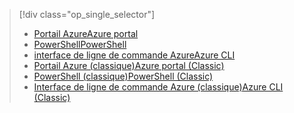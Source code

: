 > [!div class="op_single_selector"]
> * [<span data-ttu-id="8a1a6-101">Portail Azure</span><span class="sxs-lookup"><span data-stu-id="8a1a6-101">Azure portal</span></span>](../articles/virtual-network/virtual-networks-static-private-ip-arm-pportal.md)
> * [<span data-ttu-id="8a1a6-102">PowerShell</span><span class="sxs-lookup"><span data-stu-id="8a1a6-102">PowerShell</span></span>](../articles/virtual-network/virtual-networks-static-private-ip-arm-ps.md)
> * [<span data-ttu-id="8a1a6-103">interface de ligne de commande Azure</span><span class="sxs-lookup"><span data-stu-id="8a1a6-103">Azure CLI</span></span>](../articles/virtual-network/virtual-networks-static-private-ip-arm-cli.md)
> * [<span data-ttu-id="8a1a6-104">Portail Azure (classique)</span><span class="sxs-lookup"><span data-stu-id="8a1a6-104">Azure portal (Classic)</span></span>](../articles/virtual-network/virtual-networks-static-private-ip-classic-pportal.md)
> * [<span data-ttu-id="8a1a6-105">PowerShell (classique)</span><span class="sxs-lookup"><span data-stu-id="8a1a6-105">PowerShell (Classic)</span></span>](../articles/virtual-network/virtual-networks-static-private-ip-classic-ps.md)
> * [<span data-ttu-id="8a1a6-106">Interface de ligne de commande Azure (classique)</span><span class="sxs-lookup"><span data-stu-id="8a1a6-106">Azure CLI (Classic)</span></span>](../articles/virtual-network/virtual-networks-static-private-ip-classic-cli.md)